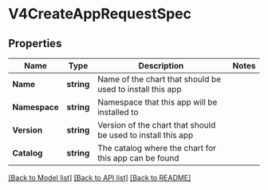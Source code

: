 # V4CreateAppRequestSpec

## Properties

Name | Type | Description | Notes
------------ | ------------- | ------------- | -------------
**Name** | **string** | Name of the chart that should be used to install this app | 
**Namespace** | **string** | Namespace that this app will be installed to | 
**Version** | **string** | Version of the chart that should be used to install this app | 
**Catalog** | **string** | The catalog where the chart for this app can be found | 

[[Back to Model list]](../README.md#documentation-for-models) [[Back to API list]](../README.md#documentation-for-api-endpoints) [[Back to README]](../README.md)


